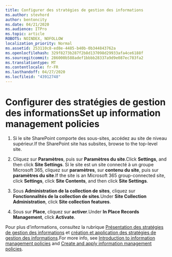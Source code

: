 ```yaml
---
title: Configurer des stratégies de gestion des informations
ms.author: stevhord
author: bentoncity
ms.date: 04/21/2020
ms.audience: ITPro
ms.topic: article
ROBOTS: NOINDEX, NOFOLLOW
localization_priority: Normal
ms.assetid: 253110c8-ed8e-4485-b40b-0b344843762a
ms.openlocfilehash: 329f8273b287f2b8d137098d29933afa4ce6188f
ms.sourcegitcommit: 286000b588adef1bbbb28337a9d9e087ec783fa2
ms.translationtype: MT
ms.contentlocale: fr-FR
ms.lasthandoff: 04/27/2020
ms.locfileid: "43912748"
---
```

# <a name="set-up-information-management-policies"></a><span data-ttu-id="1f6c8-102">Configurer des stratégies de gestion des informations</span><span class="sxs-lookup"><span data-stu-id="1f6c8-102">Set up information management policies</span></span>

1. <span data-ttu-id="1f6c8-103">Si le site SharePoint comporte des sous-sites, accédez au site de niveau supérieur.</span><span class="sxs-lookup"><span data-stu-id="1f6c8-103">If the SharePoint site has subsites, browse to the top-level site.</span></span>
    
2. <span data-ttu-id="1f6c8-104">Cliquez sur **Paramètres**, puis sur **Paramètres du site**.</span><span class="sxs-lookup"><span data-stu-id="1f6c8-104">Click **Settings**, and then click **Site Settings**.</span></span> <span data-ttu-id="1f6c8-105">Si le site est un site connecté à un groupe Microsoft 365, cliquez sur **paramètres**, sur **contenu du site**, puis sur **paramètres du site**.</span><span class="sxs-lookup"><span data-stu-id="1f6c8-105">If the site is an Microsoft 365 group-connected site, click **Settings**, click **Site Contents**, and then click **Site Settings**.</span></span>
    
3. <span data-ttu-id="1f6c8-106">Sous **Administration de la collection de sites**, cliquez sur **Fonctionnalités de la collection de sites**.</span><span class="sxs-lookup"><span data-stu-id="1f6c8-106">Under **Site Collection Administration**, click **Site collection features**.</span></span>
    
4. <span data-ttu-id="1f6c8-107">Sous sur **Place**, cliquez sur **activer**.</span><span class="sxs-lookup"><span data-stu-id="1f6c8-107">Under **In Place Records Management**, click **Activate**.</span></span>
    
<span data-ttu-id="1f6c8-108">Pour plus d’informations, consultez la rubrique [Présentation des stratégies de gestion des informations](https://go.microsoft.com/fwlink/?linkid=404239) et [création et application des stratégies de gestion des informations](https://go.microsoft.com/fwlink/?linkid=2003916).</span><span class="sxs-lookup"><span data-stu-id="1f6c8-108">For more info, see [Introduction to information management policies](https://go.microsoft.com/fwlink/?linkid=404239) and [Create and apply information management policies](https://go.microsoft.com/fwlink/?linkid=2003916).</span></span>
  

